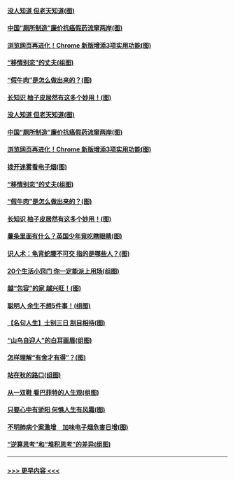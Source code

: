 #### [没人知道 但老天知道(图)](../pages/p8/907731.md?t=09181622) 
#### [中国“厕所制造”廉价抗癌假药流窜两岸(图)](../pages/p8/907723.md?t=09181622) 
#### [浏览网页再进化！Chrome 新版增添3项实用功能(图)](../pages/p8/907714.md?t=09181622) 
#### [“移情别恋”的丈夫(组图)](../pages/p8/907644.md?t=09181622) 
#### [“假牛肉”是怎么做出来的？(图)](../pages/p8/907668.md?t=09181622) 
#### [长知识 柚子皮居然有这多个妙用！(图)](../pages/p8/907425.md?t=09181622) 
#### [没人知道 但老天知道(图)](../pages/p8/907731.md?t=09181622) 
#### [中国“厕所制造”廉价抗癌假药流窜两岸(图)](../pages/p8/907723.md?t=09181622) 
#### [浏览网页再进化！Chrome 新版增添3项实用功能(图)](../pages/p8/907714.md?t=09181622) 
#### [拨开迷雾看电子烟(图)](../pages/p8/907427.md?t=09181622) 
#### [“移情别恋”的丈夫(组图)](../pages/p8/907644.md?t=09181622) 
#### [“假牛肉”是怎么做出来的？(图)](../pages/p8/907668.md?t=09181622) 
#### [长知识 柚子皮居然有这多个妙用！(图)](../pages/p8/907425.md?t=09181622) 
#### [薯条里面有什么？英国少年竟吃瞎眼睛(图)](../pages/p8/907381.md?t=09181622) 
#### [识人术：龟背蛇腰不可交 指的是哪些人？(图)](../pages/p8/907503.md?t=09181622) 
#### [20个生活小窍门 你一定能派上用场(组图)](../pages/p8/907510.md?t=09181622) 
#### [越“包容”的家 越兴旺！(图)](../pages/p8/907328.md?t=09181622) 
#### [聪明人 余生不想5件事！(组图)](../pages/p8/907364.md?t=09181622) 
#### [【名句人生】士别三日 刮目相待(图)](../pages/p8/906988.md?t=09181622) 
#### [“山鸟自迎人”的白耳画眉(组图)](../pages/p8/907332.md?t=09181622) 
#### [怎样理解“有舍才有得”？(图)](../pages/p8/906872.md?t=09181622) 
#### [站在秋的路口(组图)](../pages/p8/906914.md?t=09181622) 
#### [从一双鞋 看巴菲特的人生观(组图)](../pages/p8/907311.md?t=09181622) 
#### [只要心中有骄阳 何惧人生有风霜(图)](../pages/p8/907320.md?t=09181622) 
#### [不明肺病个案激增　加味电子烟危害日增(图)](../pages/p8/907307.md?t=09181622) 
#### [“逆算思考”和“堆积思考”的差异(组图)](../pages/p8/907229.md?t=09181622) 

----
#### [ >>> 更早内容 <<< ](../indexes/p8-earlier.md)
